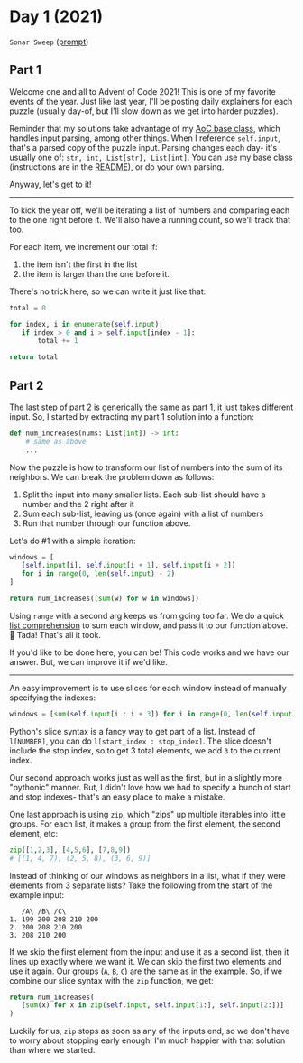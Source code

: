 # Day 1 (2021)

`Sonar Sweep` ([prompt](https://adventofcode.com/2021/day/1))

## Part 1

Welcome one and all to Advent of Code 2021! This is one of my favorite events of the year. Just like last year, I'll be posting daily explainers for each puzzle (usually day-of, but I'll slow down as we get into harder puzzles).

Reminder that my solutions take advantage of my [AoC base class](https://github.com/xavdid/advent-of-code/blob/main/solutions/base.py), which handles input parsing, among other things. When I reference `self.input`, that's a parsed copy of the puzzle input. Parsing changes each day- it's usually one of: `str, int, List[str], List[int]`. You can use my base class (instructions are in the [README](https://github.com/xavdid/advent-of-code#quickstart)), or do your own parsing.

Anyway, let's get to it!

---

To kick the year off, we'll be iterating a list of numbers and comparing each to the one right before it. We'll also have a running count, so we'll track that too.

For each item, we increment our total if:

1. the item isn't the first in the list
2. the item is larger than the one before it.

There's no trick here, so we can write it just like that:

```py
total = 0

for index, i in enumerate(self.input):
   if index > 0 and i > self.input[index - 1]:
       total += 1

return total
```

## Part 2

The last step of part 2 is generically the same as part 1, it just takes different input. So, I started by extracting my part 1 solution into a function:

```py
def num_increases(nums: List[int]) -> int:
    # same as above
    ...
```

Now the puzzle is how to transform our list of numbers into the sum of its neighbors. We can break the problem down as follows:

1. Split the input into many smaller lists. Each sub-list should have a number and the 2 right after it
2. Sum each sub-list, leaving us (once again) with a list of numbers
3. Run that number through our function above.

Let's do #1 with a simple iteration:

```py
windows = [
   [self.input[i], self.input[i + 1], self.input[i + 2]]
   for i in range(0, len(self.input) - 2)
]

return num_increases([sum(w) for w in windows])
```

Using `range` with a second arg keeps us from going too far. We do a quick [list comprehension](https://realpython.com/list-comprehension-python/) to sum each window, and pass it to our function above. :tada: Tada! That's all it took.

If you'd like to be done here, you can be! This code works and we have our answer. But, we can improve it if we'd like.

---

An easy improvement is to use slices for each window instead of manually specifying the indexes:

```py
windows = [sum(self.input[i : i + 3]) for i in range(0, len(self.input) - 2)]
```

Python's slice syntax is a fancy way to get part of a list. Instead of `l[NUMBER]`, you can do `l[start_index : stop_index]`. The slice doesn't include the stop index, so to get 3 total elements, we add `3` to the current index.

Our second approach works just as well as the first, but in a slightly more "pythonic" manner. But, I didn't love how we had to specify a bunch of start and stop indexes- that's an easy place to make a mistake.

One last approach is using `zip`, which "zips" up multiple iterables into little groups. For each list, it makes a group from the first element, the second element, etc:

```py
zip([1,2,3], [4,5,6], [7,8,9])
# [(1, 4, 7), (2, 5, 8), (3, 6, 9)]
```

Instead of thinking of our windows as neighbors in a list, what if they were elements from 3 separate lists? Take the following from the start of the example input:

```
   /A\ /B\ /C\
1. 199 200 208 210 200
2. 200 208 210 200
3. 208 210 200
```

If we skip the first element from the input and use it as a second list, then it lines up exactly where we want it. We can skip the first two elements and use it again. Our groups (`A`, `B`, `C`) are the same as in the example. So, if we combine our slice syntax with the `zip` function, we get:

```py
return num_increases(
   [sum(x) for x in zip(self.input, self.input[1:], self.input[2:])]
)
```

Luckily for us, `zip` stops as soon as any of the inputs end, so we don't have to worry about stopping early enough. I'm much happier with that solution than where we started.
